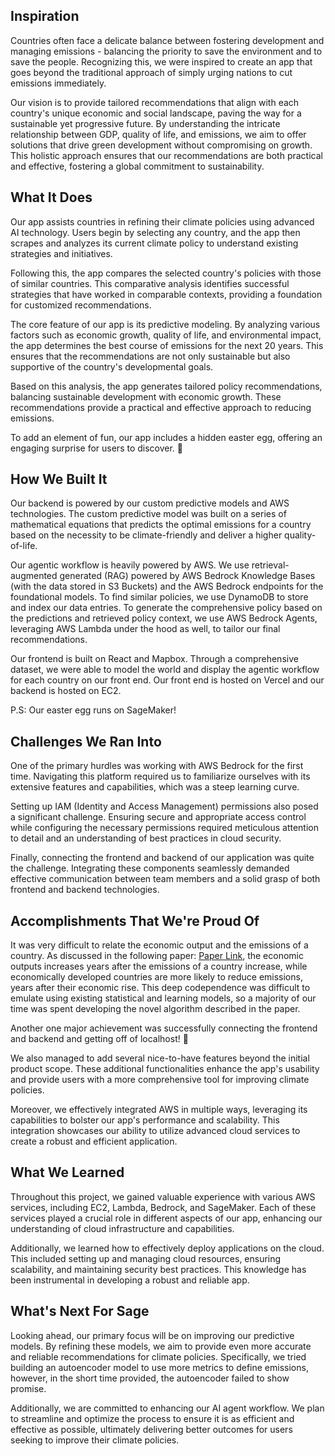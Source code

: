 ## Inspiration

Countries often face a delicate balance between fostering development and managing emissions - balancing the priority to save the environment and to save the people. Recognizing this, we were inspired to create an app that goes beyond the traditional approach of simply urging nations to cut emissions immediately.

Our vision is to provide tailored recommendations that align with each country's unique economic and social landscape, paving the way for a sustainable yet progressive future. By understanding the intricate relationship between GDP, quality of life, and emissions, we aim to offer solutions that drive green development without compromising on growth. This holistic approach ensures that our recommendations are both practical and effective, fostering a global commitment to sustainability.

## What It Does

Our app assists countries in refining their climate policies using advanced AI technology. Users begin by selecting any country, and the app then scrapes and analyzes its current climate policy to understand existing strategies and initiatives.

Following this, the app compares the selected country's policies with those of similar countries. This comparative analysis identifies successful strategies that have worked in comparable contexts, providing a foundation for customized recommendations.

The core feature of our app is its predictive modeling. By analyzing various factors such as economic growth, quality of life, and environmental impact, the app determines the best course of emissions for the next 20 years. This ensures that the recommendations are not only sustainable but also supportive of the country's developmental goals.

Based on this analysis, the app generates tailored policy recommendations, balancing sustainable development with economic growth. These recommendations provide a practical and effective approach to reducing emissions.

To add an element of fun, our app includes a hidden easter egg, offering an engaging surprise for users to discover. 🤗

## How We Built It

Our backend is powered by our custom predictive models and AWS technologies. The custom predictive model was built on a series of mathematical equations that predicts the optimal emissions for a country based on the necessity to be climate-friendly and deliver a higher quality-of-life.

Our agentic workflow is heavily powered by AWS. We use retrieval-augmented generated (RAG) powered by AWS Bedrock Knowledge Bases (with the data stored in S3 Buckets) and the AWS Bedrock endpoints for the foundational models. To find similar policies, we use DynamoDB to store and index our data entries. To generate the comprehensive policy based on the predictions and retrieved policy context, we use AWS Bedrock Agents, leveraging AWS Lambda under the hood as well, to tailor our final recommendations.

Our frontend is built on React and Mapbox. Through a comprehensive dataset, we were able to model the world and display the agentic workflow for each country on our front end. Our front end is hosted on Vercel and our backend is hosted on EC2.

P.S: Our easter egg runs on SageMaker!

## Challenges We Ran Into

One of the primary hurdles was working with AWS Bedrock for the first time. Navigating this platform required us to familiarize ourselves with its extensive features and capabilities, which was a steep learning curve.

Setting up IAM (Identity and Access Management) permissions also posed a significant challenge. Ensuring secure and appropriate access control while configuring the necessary permissions required meticulous attention to detail and an understanding of best practices in cloud security.

Finally, connecting the frontend and backend of our application was quite the challenge. Integrating these components seamlessly demanded effective communication between team members and a solid grasp of both frontend and backend technologies.

## Accomplishments That We're Proud Of

It was very difficult to relate the economic output and the emissions of a country. As discussed in the following paper: [Paper Link](https://drive.google.com/file/d/15wGKK-1QbfzFXV8Ln7InW79c1fBmGys9/view?usp=sharing), the economic outputs increases years after the emissions of a country increase, while economically developed countries are more likely to reduce emissions, years after their economic rise. This deep codependence was difficult to emulate using existing statistical and learning models, so a majority of our time was spent developing the novel algorithm described in the paper.

Another one major achievement was successfully connecting the frontend and backend and getting off of localhost! 🥳

We also managed to add several nice-to-have features beyond the initial product scope. These additional functionalities enhance the app's usability and provide users with a more comprehensive tool for improving climate policies.

Moreover, we effectively integrated AWS in multiple ways, leveraging its capabilities to bolster our app's performance and scalability. This integration showcases our ability to utilize advanced cloud services to create a robust and efficient application.

## What We Learned

Throughout this project, we gained valuable experience with various AWS services, including EC2, Lambda, Bedrock, and SageMaker. Each of these services played a crucial role in different aspects of our app, enhancing our understanding of cloud infrastructure and capabilities.

Additionally, we learned how to effectively deploy applications on the cloud. This included setting up and managing cloud resources, ensuring scalability, and maintaining security best practices. This knowledge has been instrumental in developing a robust and reliable app.

## What's Next For Sage

Looking ahead, our primary focus will be on improving our predictive models. By refining these models, we aim to provide even more accurate and reliable recommendations for climate policies. Specifically, we tried building an autoencoder model to use more metrics to define emissions, however, in the short time provided, the autoencoder failed to show promise. 

Additionally, we are committed to enhancing our AI agent workflow. We plan to streamline and optimize the process to ensure it is as efficient and effective as possible, ultimately delivering better outcomes for users seeking to improve their climate policies.
